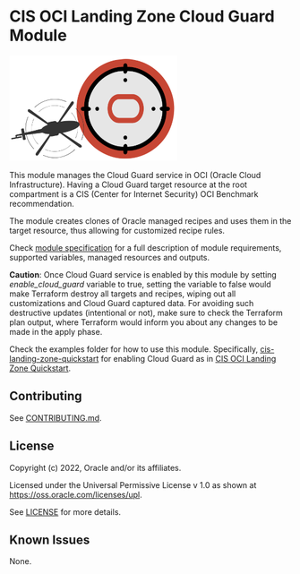 # CIS OCI Landing Zone Cloud Guard Module

![Landing Zone logo](./images/landing_zone_300.png)

This module manages the Cloud Guard service in OCI (Oracle Cloud Infrastructure). Having a Cloud Guard target resource at the root compartment is a CIS (Center for Internet Security) OCI Benchmark recommendation. 

The module creates clones of Oracle managed recipes and uses them in the target resource, thus allowing for customized recipe rules.

Check [module specification](./SPEC.md) for a full description of module requirements, supported variables, managed resources and outputs.

**Caution**: Once Cloud Guard service is enabled by this module by setting *enable_cloud_guard* variable to true, setting the variable to false would make Terraform destroy all targets and recipes, wiping out all customizations and Cloud Guard captured data. For avoiding such destructive updates (intentional or not), make sure to check the Terraform plan output, where Terraform would inform you about any changes to be made in the apply phase.

Check the examples folder for how to use this module. Specifically, [cis-landing-zone-quickstart](./examples/cis-landing-zone-quickstart/README.md) for enabling Cloud Guard as in [CIS OCI Landing Zone Quickstart](https://github.com/oracle-quickstart/oci-cis-landingzone-quickstart).

## Contributing
See [CONTRIBUTING.md](./CONTRIBUTING.md).

## License
Copyright (c) 2022, Oracle and/or its affiliates.

Licensed under the Universal Permissive License v 1.0 as shown at https://oss.oracle.com/licenses/upl.

See [LICENSE](./LICENSE) for more details.

## Known Issues
None.
